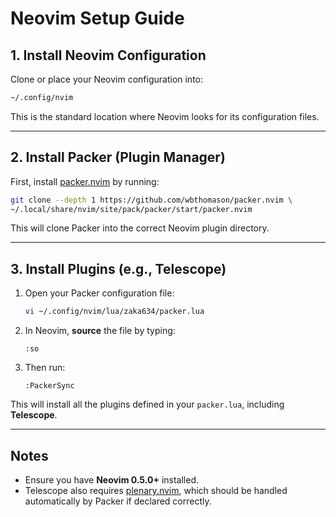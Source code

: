 # Neovim Setup Guide

## 1. Install Neovim Configuration

Clone or place your Neovim configuration into:

```bash
~/.config/nvim
```

This is the standard location where Neovim looks for its configuration files.

---

## 2. Install Packer (Plugin Manager)

First, install [packer.nvim](https://github.com/wbthomason/packer.nvim) by running:

```bash
git clone --depth 1 https://github.com/wbthomason/packer.nvim \
~/.local/share/nvim/site/pack/packer/start/packer.nvim
```

This will clone Packer into the correct Neovim plugin directory.

---

## 3. Install Plugins (e.g., Telescope)

1. Open your Packer configuration file:

    ```bash
    vi ~/.config/nvim/lua/zaka634/packer.lua
    ```

2. In Neovim, **source** the file by typing:

    ```
    :so
    ```

3. Then run:

    ```
    :PackerSync
    ```

This will install all the plugins defined in your `packer.lua`, including **Telescope**.

---

## Notes
- Ensure you have **Neovim 0.5.0+** installed.
- Telescope also requires [plenary.nvim](https://github.com/nvim-lua/plenary.nvim), which should be handled automatically by Packer if declared correctly.
